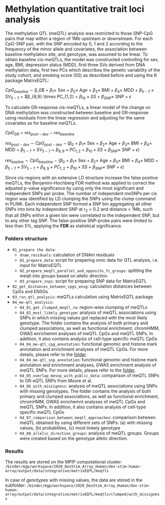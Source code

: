 # Methylation quantitative trait loci analysis
The methylation QTL (meQTL) analysis was restricted to those SNP-CpG pairs that map within a region of 1Mb upstream or downstream. For each CpG-SNP pair, with the SNP encoded by 0, 1 and 2 according to the frequency of the minor allele and covariates, the association between baseline methylation site, and genotype, was assumed to be linear. To obtain baseline cis-meQTLs, the model was constructed controlling for sex, age, BMI, depression status (MDD), first three SVs derived from DNA methylation data, first two PCs which describes the genetic variability of the study cohort, and smoking score (SS) as described before and using the R package MatrixEQTL:

$CpG_{baseline}$ $∼$ β_0$  $+$  $β_1 \times$ Sex $+$ $β_2 \times$ Age $+$ $β_3 \times$ BMI $+$ $β_4 \times$ MDD $+$ $β_{5-7} \times SV_{5-7}$ $+$ $β_{8,9} \times PC_{1,2} $+$ $β_{10} \times SS$ $+$ $β_{SNP} \times$ SNP $+$ $ϵ$

To calculate GR-response cis-meQTLs, a linear model of the change on DNA methylation was constructed between baseline and GR-response using residuals from the linear regression and adjusting for the same covariates as for baseline meQTLs. 

$CpG_{GR}$ $=$ $res_{post-dex}$ $-$ $res_{baseline}$

$res_{post-dex}$ $∼$ $CpG_{post-dex}$ $-$ $(β_0$  $+$  $β_1 \times$ Sex $+$ $β_2 \times$ Age $+$ $β_3 \times$ BMI $+$ $β_4 \times$ MDD $+$ $β_{5-7} \times SV_{5-7}$ $+$ $β_{8,9} \times PC_{1,2}$ $+$ $β_{10} \times SS$ $+$ $β_{SNP} \times$ SNP $+$ $ϵ)$

$res_{basline}$ $∼$ $CpG_{baseline}$ $-$ $(β_0$  $+$  $β_1 \times$ Sex $+$ $β_2 \times$ Age $+$ $β_3 \times$ BMI $+$ $β_4 \times$ MDD $+$ $β_{5-7} \times SV_{5-7}$ $+$ $β_{8,9} \times PC_{1,2}$ $+$ $β_{10} \times SS$ $+$ $β_{SNP} \times$ SNP $+$ $ϵ)$

Since cis-regions with an extensive LD structure increase the false positive meQTLs, the Benjamini-Hochberg FDR method was applied to correct the adjusted p-value significance by using only the most significant and independent SNPs per probe. The number of independent meSNPs per cis region was identified by LD clumping the SNPs using the clump command in PLINK. Each independent SNP formed a SNP bin aggregating all other SNPs into bins by independent SNP at $r_2$ $>$ 0.2 and distance < 1Mb, such that all SNPs within a given bin were correlated to the independent SNP, but to any other tag SNP.  The false-positive SNP-probe pairs were limited to less than 5%, applying the **FDR** as statistical significance.

### Folders structure

- `01_prepare the data`: 
  - `dnam_residuals`: calculation of DNAm residuals
  - `01_prepare_data`: script for preparing omic data for QTL analysis, i.e. input for MatrixEQTL 
  - `02_prepare_meqtl_parallel_and_opposite_fc_groups`: splitting the meqtl into groups based on allelic direction
  - `03_prepare_snps`: script for preparing SNP data for MatrixEQTL
- `02_get_distances_between_cpgs_ensg`: calculation distances between CpGs and ENSGs
- `03_run_qtl_analysis`: meQTLs calculation using MatrixEQTL package
- `04_me-qtl_analysis`: 
  - `04_01_get_clumped_meqtl_rw`: region-wise clumping of meQTLs
  - `04_02_most_likely_genotype`: analysis of meQTL associations using SNPs in which missing values got replaced with the most likely genotype. The folder contains the analysis of both primary and clumped associations, as well as functional enrichment, chromHMM, GWAS enrichemnt analyses of meQTL CpGs and meQTL SNPs. In addition, it also contains analysis of cell-type specific meQTL CpGs
  - `04_04_me-qtl_cpg_annotation`: functional genomic and histone mark annotation and enrichment analyses of meQTL CpGs. For more details, please refer to the [folder](https://github.com/ahryho/psychoGE/tree/master/code/integrative/meqtl/04_me-qtl_analysis/04_04_me-qtl_cpg_annotation).
  - `04_04_me-qtl_snp_annotation`: functional genomic and histone mark annotation and enrichment analyses, GWAS enrichment analysis of meQTL SNPs. For more details, please refer to the [folder](https://github.com/ahryho/psychoGE/tree/master/code/integrative/meqtl/04_me-qtl_analysis/04_04_me-qtl_snp_annotation).
  - `04_05_overlap_mesnp_with_public_data`: comparison of meQTL SNPs to GR-eQTL SNPs from Moore et al.
  - `04_06_with_missigness`: analysis of meQTL associations using SNPs with missing genotypes. The folder contains the analysis of both primary and clumped associations, as well as functional enrichment, chromHMM, GWAS enrichemnt analyses of meQTL CpGs and meQTL SNPs. In addition, it also contains analysis of cell-type specific meQTL CpGs
  - `04_07_comparison_between_meqtl_approaches`: comparison between meQTL obtained by using different sets of SNPs: (a) with missing values, (b) probablities, (c) most linkely genotype
  - `04_08_allelic_direction_groups`: analysis of meQTL groups. Groups were created based on the genotype allelic direction.

### Results

The results are stored on the MPIP computational cluster: `/binder/mgp/workspace/2020_DexStim_Array_Human/dex-stim-human-array/output/data/integrative/matrixEQTL/meqtls`

In case of genotypes with missing values, the data are stored in the subfolder: `/binder/mgp/workspace/2020_DexStim_Array_Human/dex-stim-human-array/output/data/integrative/matrixEQTL/meqtls/clumped/with_missigness`


